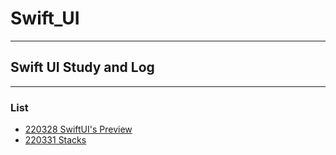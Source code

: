 # Swift_UI
- - - 
## Swift UI Study and Log
- - -
### List
- [220328 SwiftUI's Preview](https://www.notion.so/morgan-kang/SwiftUI-Previews-5aa43b461afa435ba64c06dbbff13e46)
- [220331 Stacks](https://www.notion.so/morgan-kang/Stacks-a20e4efd7f9a4b04aa3ccbb5e182c85c)

